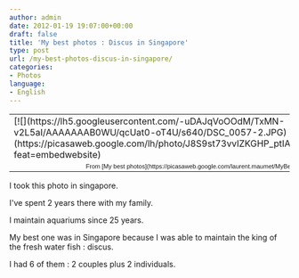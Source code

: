 ```yaml
---
author: admin
date: 2012-01-19 19:07:00+00:00
draft: false
title: 'My best photos : Discus in Singapore'
type: post
url: /my-best-photos-discus-in-singapore/
categories:
- Photos
language:
- English
---
```


<table style="width: auto;" >
<tbody >
<tr >

<td >[![](https://lh5.googleusercontent.com/-uDAJqVoOOdM/TxMN-v2L5aI/AAAAAAAB0WU/qcUat0-oT4U/s640/DSC_0057-2.JPG)
](https://picasaweb.google.com/lh/photo/J8S9st73vvIZKGHP_ptIAtMTjNZETYmyPJy0liipFm0?feat=embedwebsite)
</td>
</tr>
<tr >

<td style="font-family: arial,sans-serif; font-size: 11px; text-align: right;" >From [My best photos](https://picasaweb.google.com/laurent.maumet/MyBestPhotos?authuser=0&feat=embedwebsite)
</td>
</tr>
</tbody>
</table>


I took this photo in singapore.

I've spent 2 years there with my family.

I maintain aquariums since 25 years.

My best one was in Singapore because I was able to maintain the king of the fresh water fish : discus.

I had 6 of them : 2 couples plus 2 individuals.


